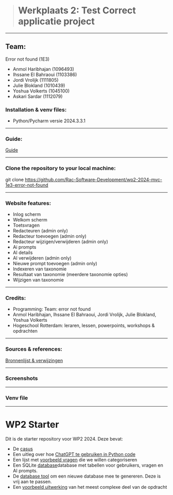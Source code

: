> # Werkplaats 2: Test Correct applicatie project

---

## Team: 
Error not found (1E3)
* Anmol Haribhajan (1096493)
* Ihssane El Bahraoui (1103386)
* Jordi Vrolijk (1111805)
* Julie Blokland (1010439)
* Yoshua Volkerts (1045100)
* Askari Sardar (1112079)

### Installation & venv files:

* Python/Pycharm versie 2024.3.3.1


---

### Guide:
[Guide](markdown_files/guide.md)

---

### Clone the repository to your local machine:
git clone https://github.com/Rac-Software-Development/wp2-2024-mvc-1e3-error-not-found

---

### Website features:
* Inlog scherm
* Welkom scherm
* Toetsvragen
* Redacteuren (admin only)
* Redacteur toevoegen (admin only)
* Redacteur wijzigen/verwijderen (admin only)
* Ai prompts
* AI details 
* AI verwijderen (admin only)
* Nieuwe prompt toevoegen (admin only)
* Indexeren van taxonomie
* Resultaat van taxonomie (meerdere taxonomie opties)
* Wijzigen van taxonomie

---

### Credits: 
* Programming: Team: error not found
* Anmol Haribhajan, Ihssane El Bahraoui, Jordi Vrolijk, Julie Blokland, Yoshua Volkerts
* Hogeschool Rotterdam: leraren, lessen, powerpoints, workshops & opdrachten

---

### Sources & references:
[Bronnenlijst & verwijzingen](markdown_files/bronnenlijst.md)

---

### Screenshots

---

### Venv file

---








































# WP2 Starter 

Dit is de starter repository voor WP2 2024. Deze bevat: 
- De [casus](CASUS.md)
- Een uitleg over hoe [ChatGPT te gebruiken in Python code](CHATGPT.md)
- Een lijst met [voorbeeld vragen](questions_extract.json) die we willen categoriseren
- Een SQLite [database](databases%2Fdatabase.db)database met tabellen voor gebruikers, vragen en AI prompts.
- De [database tool](lib%2Fdatabase%2Fdatabase_generator.py) om een nieuwe database mee te genereren. Deze is vrij aan te passen.   
- Een [voorbeeld uitwerking](voorbeeld_uitwerking/app.py) van het meest complexe deel van de opdracht
